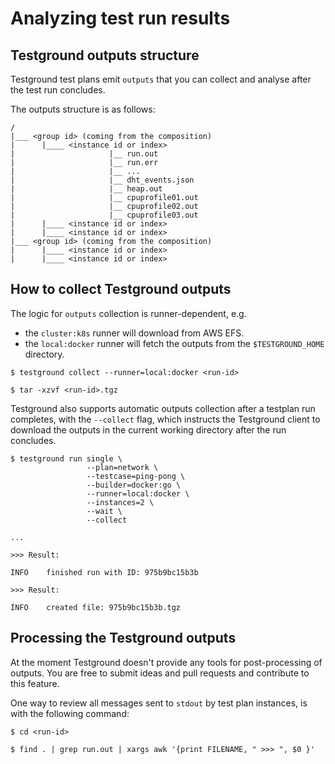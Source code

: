 # Analyzing test run results

## **Testground outputs structure**

Testground test plans emit `outputs` that you can collect and analyse after the test run concludes.

The outputs structure is as follows:

```text
/
|___ <group id> (coming from the composition)
|      |____ <instance id or index>
|                     |__ run.out
|                     |__ run.err
|                     |__ ...
|                     |__ dht_events.json
|                     |__ heap.out
|                     |__ cpuprofile01.out
|                     |__ cpuprofile02.out
|                     |__ cpuprofile03.out
|      |____ <instance id or index>
|      |____ <instance id or index>
|___ <group id> (coming from the composition)
|      |____ <instance id or index>
|      |____ <instance id or index>
```

## How to collect Testground outputs

The logic for `outputs` collection is runner-dependent, e.g.

* the `cluster:k8s` runner will download from AWS EFS.
* the `local:docker` runner will fetch the outputs from the `$TESTGROUND_HOME` directory.

```text
$ testground collect --runner=local:docker <run-id>

$ tar -xzvf <run-id>.tgz
```

Testground also supports automatic outputs collection after a testplan run completes, with the `--collect` flag, which instructs the Testground client to download the outputs in the current working directory after the run concludes.

```text
$ testground run single \
                 --plan=network \
                 --testcase=ping-pong \
                 --builder=docker:go \
                 --runner=local:docker \
                 --instances=2 \
                 --wait \
                 --collect

...

>>> Result:

INFO    finished run with ID: 975b9bc15b3b

>>> Result:

INFO    created file: 975b9bc15b3b.tgz
```

## Processing the Testground outputs

At the moment Testground doesn't provide any tools for post-processing of outputs. You are free to submit ideas and pull requests and contribute to this feature.

One way to review all messages sent to `stdout` by test plan instances, is with the following command:

```text
$ cd <run-id>

$ find . | grep run.out | xargs awk '{print FILENAME, " >>> ", $0 }'
```

